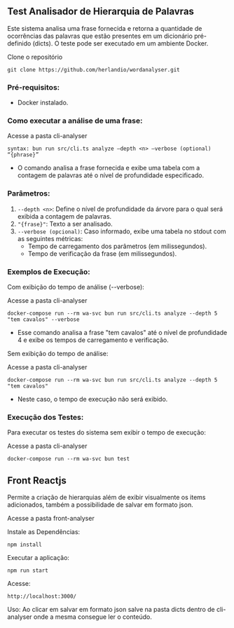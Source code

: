 ## Test Analisador de Hierarquia de Palavras

Este sistema analisa uma frase fornecida e retorna a quantidade de ocorrências das palavras que estão presentes em um dicionário pré-definido (dicts). O teste pode ser executado em um ambiente Docker.

Clone o repositório

```
git clone https://github.com/herlandio/wordanalyser.git
```

### Pré-requisitos:
 - Docker instalado.

### Como executar a análise de uma frase:

Acesse a pasta cli-analyser
```
syntax: bun run src/cli.ts analyze –depth <n> –verbose (optional) “{phrase}”
```
- O comando analisa a frase fornecida e exibe uma tabela com a contagem de palavras até o nível de profundidade especificado.

### Parâmetros:
1. `--depth <n>`: Define o nível de profundidade da árvore para o qual será exibida a contagem de palavras.
2. `"{frase}"`: Texto a ser analisado.
3. `--verbose (opcional)`: Caso informado, exibe uma tabela no stdout com as seguintes métricas:
    - Tempo de carregamento dos parâmetros (em milissegundos).
    - Tempo de verificação da frase (em milissegundos).

### Exemplos de Execução:
Com exibição do tempo de análise (--verbose):

Acesse a pasta cli-analyser

```
docker-compose run --rm wa-svc bun run src/cli.ts analyze --depth 5 "tem cavalos" --verbose
```

- Esse comando analisa a frase "tem cavalos" até o nível de profundidade 4 e exibe os tempos de carregamento e verificação.

Sem exibição do tempo de análise:

Acesse a pasta cli-analyser

```
docker-compose run --rm wa-svc bun run src/cli.ts analyze --depth 5 "tem cavalos"
```
- Neste caso, o tempo de execução não será exibido.

### Execução dos Testes:
Para executar os testes do sistema sem exibir o tempo de execução:

Acesse a pasta cli-analyser

```
docker-compose run --rm wa-svc bun test
```
## Front Reactjs

Permite a criação de hierarquias além de exibir visualmente os items adicionados, também a possibilidade de salvar em formato json.

Acesse a pasta front-analyser 

Instale as Dependências:
```
npm install
```
Executar a aplicação:

```
npm run start
```
Acesse:
```
http://localhost:3000/
```
Uso: Ao clicar em salvar em formato json salve na pasta dicts dentro de cli-analyser onde a mesma consegue ler o conteúdo.

